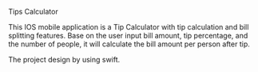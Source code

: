 Tips Calculator

This IOS mobile application is a Tip Calculator with tip calculation and bill splitting features. Base on the user input bill amount, tip percentage, and the number of people, it will calculate the bill amount per person after tip. 

The project design by using swift. 
